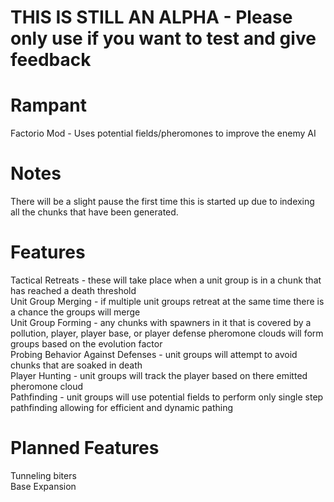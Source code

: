 # THIS IS STILL AN ALPHA - Please only use if you want to test and give feedback

# Rampant
Factorio Mod - Uses potential fields/pheromones to improve the enemy AI  

# Notes

There will be a slight pause the first time this is started up due to indexing all the chunks that have been generated.  

# Features

Tactical Retreats - these will take place when a unit group is in a chunk that has reached a death threshold  
Unit Group Merging  - if multiple unit groups retreat at the same time there is a chance the groups will merge  
Unit Group Forming - any chunks with spawners in it that is covered by a pollution, player, player base, or player defense pheromone clouds will form groups based on the evolution factor  
Probing Behavior Against Defenses - unit groups will attempt to avoid chunks that are soaked in death  
Player Hunting  - unit groups will track the player based on there emitted pheromone cloud  
Pathfinding - unit groups will use potential fields to perform only single step pathfinding allowing for efficient and dynamic pathing

# Planned Features

Tunneling biters  
Base Expansion  
